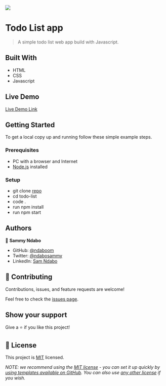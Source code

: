 ![](https://img.shields.io/badge/Microverse-blueviolet)

# Todo List app

> A simple todo list web app build with Javascript.


## Built With

- HTML
- CSS
- Javascript

## Live Demo

[Live Demo Link](https://ndaboom.github.io/todo-list/dist/)

## Getting Started

To get a local copy up and running follow these simple example steps.

### Prerequisites
- PC with a browser and Internet
- [Node.js](https://nodejs.org/en/download) installed
### Setup
- git clone [repo](https://github.com/Ndaboom/todo-list.git)
- cd todo-list
- code .
- run npm install
- run npm start

## Authors

👤 **Sammy Ndabo**

- GitHub: [@ndaboom](https://github.com/ndaboom)
- Twitter: [@ndabosammy](https://twitter.com/ndabosammy)
- LinkedIn: [Sam Ndabo](https://linkedin.com/in/sam-ndabo-b0431b17b)

## 🤝 Contributing

Contributions, issues, and feature requests are welcome!

Feel free to check the [issues page](../../issues/).

## Show your support

Give a ⭐️ if you like this project!
## 📝 License

This project is [MIT](./LICENSE) licensed.

_NOTE: we recommend using the [MIT license](https://choosealicense.com/licenses/mit/) - you can set it up quickly by [using templates available on GitHub](https://docs.github.com/en/communities/setting-up-your-project-for-healthy-contributions/adding-a-license-to-a-repository). You can also use [any other license](https://choosealicense.com/licenses/) if you wish._
